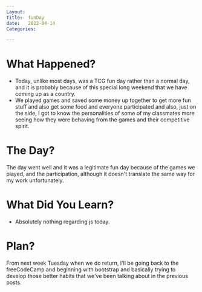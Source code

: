 ```yaml
---
Layout:
Title:  funDay
date:   2022-04-14
Categories:

---
```


# What Happened?
- Today, unlike most days, was a TCG fun day rather than a normal day, and it is probably because of this special long weekend that we have coming up as a country.
- We played games and saved some money up together to get more fun stuff and also get some food and everyone participated and also, just on the side, I got to know the personalities of some of my classmates more seeing how they were behaving from the games and their competitive spirit.

# The Day?
The day went well and it was a legitimate fun day because of the games we played, and the participation, although it doesn't translate the same way for my work unfortunately.

# What Did You Learn?
- Absolutely nothing regarding js today.

# Plan?
From next week Tuesday when we do return, I'll be going back to the freeCodeCamp and beginning with bootstrap and basically trying to develop those better habits that we've been talking about in the previous posts.